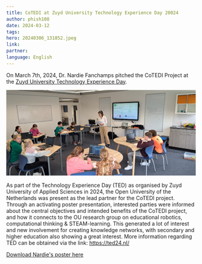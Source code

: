 ```yaml
---
title: CoTEDI at Zuyd University Technology Experience Day 20024
author: phish108
date: 2024-03-12
tags: 
hero: 20240306_131852.jpeg
link: 
partner: 
language: English
---
```


On March 7th, 2024, Dr. Nardie Fanchamps pitched the CoTEDI Project at the [Zuyd University Technology Experience Day](https://ted24.nl).

![impressions from ZYD TED](20240412_103536.jpg)

As part of the Technology Experience Day (TED) as organised by Zuyd University of Applied Sciences in 2024, the Open University of the Netherlands was present as the lead partner for the CoTEDI project. Through an activating poster presentation, interested parties were informed about the central objectives and intended benefits of the CoTEDI project, and how it connects to the OU research group on educational robotics, computational thinking & STEAM-learning. This generated a lot of interest and new involvement for creating knowledge networks, with secondary and higher education also showing a great interest. More information regarding TED can be obtained via the link: https://ted24.nl/

[Download Nardie's poster here](Poster_TED_Research_Group_06-03-2024.pdf)
